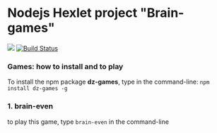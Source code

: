 # Nodejs Hexlet project "Brain-games"

<a href="https://codeclimate.com/github/dzavolskaya/project-lvl1-s454/maintainability"><img src="https://api.codeclimate.com/v1/badges/9fd761959a85855ba8f1/maintainability" /></a> [![Build Status](https://travis-ci.com/dzavolskaya/project-lvl1-s454.svg?branch=master)](https://travis-ci.com/dzavolskaya/project-lvl1-s454)

### Games: how to install and to play

To install the npm package **dz-games**, type in the command-line:
`npm install dz-games -g`

### 1. brain-even

to play this game, type `brain-even` in the command-line

<asciinema-player src="https://asciinema.org/a/2N1Tm0NXi4fJz39BUXy1QVRl2" poster="npt:2:34"></asciinema-player>
